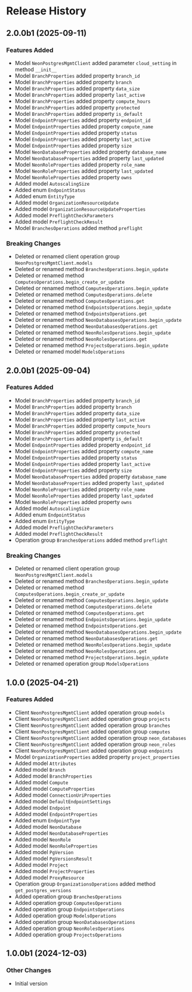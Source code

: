 # Release History

## 2.0.0b1 (2025-09-11)

### Features Added

  - Model `NeonPostgresMgmtClient` added parameter `cloud_setting` in method `__init__`
  - Model `BranchProperties` added property `branch_id`
  - Model `BranchProperties` added property `branch`
  - Model `BranchProperties` added property `data_size`
  - Model `BranchProperties` added property `last_active`
  - Model `BranchProperties` added property `compute_hours`
  - Model `BranchProperties` added property `protected`
  - Model `BranchProperties` added property `is_default`
  - Model `EndpointProperties` added property `endpoint_id`
  - Model `EndpointProperties` added property `compute_name`
  - Model `EndpointProperties` added property `status`
  - Model `EndpointProperties` added property `last_active`
  - Model `EndpointProperties` added property `size`
  - Model `NeonDatabaseProperties` added property `database_name`
  - Model `NeonDatabaseProperties` added property `last_updated`
  - Model `NeonRoleProperties` added property `role_name`
  - Model `NeonRoleProperties` added property `last_updated`
  - Model `NeonRoleProperties` added property `owns`
  - Added model `AutoscalingSize`
  - Added enum `EndpointStatus`
  - Added enum `EntityType`
  - Added model `OrganizationResourceUpdate`
  - Added model `OrganizationResourceUpdateProperties`
  - Added model `PreflightCheckParameters`
  - Added model `PreflightCheckResult`
  - Model `BranchesOperations` added method `preflight`

### Breaking Changes

  - Deleted or renamed client operation group `NeonPostgresMgmtClient.models`
  - Deleted or renamed method `BranchesOperations.begin_update`
  - Deleted or renamed method `ComputesOperations.begin_create_or_update`
  - Deleted or renamed method `ComputesOperations.begin_update`
  - Deleted or renamed method `ComputesOperations.delete`
  - Deleted or renamed method `ComputesOperations.get`
  - Deleted or renamed method `EndpointsOperations.begin_update`
  - Deleted or renamed method `EndpointsOperations.get`
  - Deleted or renamed method `NeonDatabasesOperations.begin_update`
  - Deleted or renamed method `NeonDatabasesOperations.get`
  - Deleted or renamed method `NeonRolesOperations.begin_update`
  - Deleted or renamed method `NeonRolesOperations.get`
  - Deleted or renamed method `ProjectsOperations.begin_update`
  - Deleted or renamed model `ModelsOperations`

## 2.0.0b1 (2025-09-04)

### Features Added

  - Model `BranchProperties` added property `branch_id`
  - Model `BranchProperties` added property `branch`
  - Model `BranchProperties` added property `data_size`
  - Model `BranchProperties` added property `last_active`
  - Model `BranchProperties` added property `compute_hours`
  - Model `BranchProperties` added property `protected`
  - Model `BranchProperties` added property `is_default`
  - Model `EndpointProperties` added property `endpoint_id`
  - Model `EndpointProperties` added property `compute_name`
  - Model `EndpointProperties` added property `status`
  - Model `EndpointProperties` added property `last_active`
  - Model `EndpointProperties` added property `size`
  - Model `NeonDatabaseProperties` added property `database_name`
  - Model `NeonDatabaseProperties` added property `last_updated`
  - Model `NeonRoleProperties` added property `role_name`
  - Model `NeonRoleProperties` added property `last_updated`
  - Model `NeonRoleProperties` added property `owns`
  - Added model `AutoscalingSize`
  - Added enum `EndpointStatus`
  - Added enum `EntityType`
  - Added model `PreflightCheckParameters`
  - Added model `PreflightCheckResult`
  - Operation group `BranchesOperations` added method `preflight`

### Breaking Changes

  - Deleted or renamed client operation group `NeonPostgresMgmtClient.models`
  - Deleted or renamed method `BranchesOperations.begin_update`
  - Deleted or renamed method `ComputesOperations.begin_create_or_update`
  - Deleted or renamed method `ComputesOperations.begin_update`
  - Deleted or renamed method `ComputesOperations.delete`
  - Deleted or renamed method `ComputesOperations.get`
  - Deleted or renamed method `EndpointsOperations.begin_update`
  - Deleted or renamed method `EndpointsOperations.get`
  - Deleted or renamed method `NeonDatabasesOperations.begin_update`
  - Deleted or renamed method `NeonDatabasesOperations.get`
  - Deleted or renamed method `NeonRolesOperations.begin_update`
  - Deleted or renamed method `NeonRolesOperations.get`
  - Deleted or renamed method `ProjectsOperations.begin_update`
  - Deleted or renamed operation group `ModelsOperations`

## 1.0.0 (2025-04-21)

### Features Added

  - Client `NeonPostgresMgmtClient` added operation group `models`
  - Client `NeonPostgresMgmtClient` added operation group `projects`
  - Client `NeonPostgresMgmtClient` added operation group `branches`
  - Client `NeonPostgresMgmtClient` added operation group `computes`
  - Client `NeonPostgresMgmtClient` added operation group `neon_databases`
  - Client `NeonPostgresMgmtClient` added operation group `neon_roles`
  - Client `NeonPostgresMgmtClient` added operation group `endpoints`
  - Model `OrganizationProperties` added property `project_properties`
  - Added model `Attributes`
  - Added model `Branch`
  - Added model `BranchProperties`
  - Added model `Compute`
  - Added model `ComputeProperties`
  - Added model `ConnectionUriProperties`
  - Added model `DefaultEndpointSettings`
  - Added model `Endpoint`
  - Added model `EndpointProperties`
  - Added enum `EndpointType`
  - Added model `NeonDatabase`
  - Added model `NeonDatabaseProperties`
  - Added model `NeonRole`
  - Added model `NeonRoleProperties`
  - Added model `PgVersion`
  - Added model `PgVersionsResult`
  - Added model `Project`
  - Added model `ProjectProperties`
  - Added model `ProxyResource`
  - Operation group `OrganizationsOperations` added method `get_postgres_versions`
  - Added operation group `BranchesOperations`
  - Added operation group `ComputesOperations`
  - Added operation group `EndpointsOperations`
  - Added operation group `ModelsOperations`
  - Added operation group `NeonDatabasesOperations`
  - Added operation group `NeonRolesOperations`
  - Added operation group `ProjectsOperations`

## 1.0.0b1 (2024-12-03)

### Other Changes

  - Initial version
